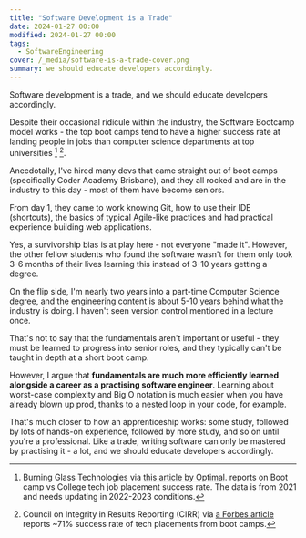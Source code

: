 ```yaml
---
title: "Software Development is a Trade"
date: 2024-01-27 00:00
modified: 2024-01-27 00:00
tags:
  - SoftwareEngineering
cover: /_media/software-is-a-trade-cover.png
summary: we should educate developers accordingly.
---
```


Software development is a trade, and we should educate developers accordingly.

Despite their occasional ridicule within the industry, the Software Bootcamp model works - the top boot camps tend to have a higher success rate at landing people in jobs than computer science departments at top universities [^1] [^2].

Anecdotally, I've hired many devs that came straight out of boot camps (specifically Coder Academy Brisbane), and they all rocked and are in the industry to this day - most of them have become seniors.

From day 1, they came to work knowing Git, how to use their IDE (shortcuts), the basics of typical Agile-like practices and had practical experience building web applications.

Yes, a survivorship bias is at play here - not everyone "made it". However, the other fellow students who found the software wasn't for them only took 3-6 months of their lives learning this instead of 3-10 years getting a degree.

On the flip side, I'm nearly two years into a part-time Computer Science degree, and the engineering content is about 5-10 years behind what the industry is doing. I haven't seen version control mentioned in a lecture once.

That's not to say that the fundamentals aren't important or useful - they must be learned to progress into senior roles, and they typically can't be taught in depth at a short boot camp.

However, I argue that **fundamentals are much more efficiently learned alongside a career as a practising software engineer**. Learning about worst-case complexity and Big O notation is much easier when you have already blown up prod, thanks to a nested loop in your code, for example.

That's much closer to how an apprenticeship works: some study, followed by lots of hands-on experience, followed by more study, and so on until you're a professional. Like a trade, writing software can only be mastered by practising it - a lot, and we should educate developers accordingly.

 [^1]: Burning Glass Technologies via [this article by Optimal](https://www.linkedin.com/pulse/new-data-shows-which-bootcamps-have-higher-tech-employment-). reports on Boot camp vs College tech job placement success rate. The data is from 2021 and needs updating in 2022-2023 conditions.
[^2]: Council on Integrity in Results Reporting (CIRR) via [a Forbes article](https://www.forbes.com/advisor/education/bootcamps-job-guarantee/#:~:text=Yes%2C%20it's%20realistic%20to%20get,placement%20and%20career%20outcomes%20data.) reports ~71% success rate of tech placements from boot camps.